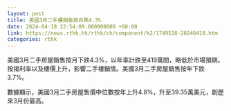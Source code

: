 ```yaml
---
layout: post
title: 美國3月二手樓銷售按月跌4.3%
date: 2024-04-18 22:54:09.000000000 +08:00
link: https://news.rthk.hk/rthk/ch/component/k2/1749518-20240418.htm
categories: rthk
---
```


美國3月二手房屋銷售按月下跌4.3%，以年率計跌至419萬間，略低於市場預期。按揭利率以及樓價上升，影響二手樓銷情。美國3月二手房屋銷售按年下跌3.7%。

數據顯示，美國3月二手房屋售價中位數按年上升4.8%，升至39.35萬美元，創歷來3月份最高。
